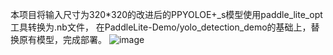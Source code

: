 
本项目将输入尺寸为320*320的改进后的PPYOLOE+_s模型使用paddle_lite_opt工具转换为.nb文件，
在PaddleLite-Demo/yolo_detection_demo的基础上，替换原有模型，完成部署。
![image](https://github.com/BinLiu2015/PaddlePaddle/tree/paddlelite/image/result.jpg)
